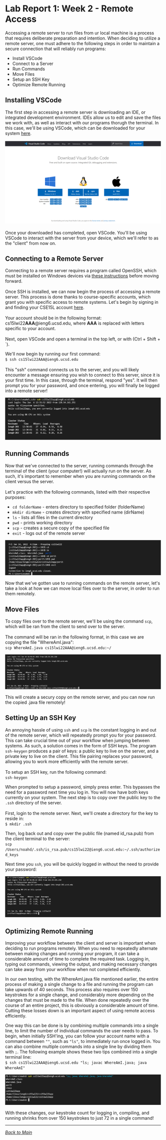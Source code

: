 # Lab Report 1: Week 2 - Remote Access

Accessing a remote server to run files from ur local machine is a process that requires deliberate preparation and intention. When deciding to utilize a remote server, one must adhere to the following steps in order to maintain a secure connection that will reliably run programs:
* Install VSCode
* Connect to a Server
* Run Commands
* Move Files
* Setup an SSH Key
* Optimize Remote Running

## Installing VSCode
The first step in accessing a remote server is downloading an IDE, or integrated development environment. IDEs allow us to edit and save the files we work with, as well as interact with our programs thorugh the terminal. In this case, we'll be using VSCode, which can be downloaded for your system [here](https://code.visualstudio.com/download).\
\
![vscodeDownload.png](images\lab1-vscodeDownload.png)
\
\
Once your downloaded has completed, open VSCode. You'll be using VSCode to interact with the server from your device, which we'll refer to as the "client" from now on.

## Connecting to a Remote Server
Connecting to a remote server requires a program called OpenSSH, which must be installed on Windows devices via [these instructions](https://docs.microsoft.com/en-us/windows-server/administration/openssh/openssh_install_firstuse) before moving forward.\
\
Once SSH is installed, we can now begin the process of accessing a remote server. This process is done thanks to course-specific accounts, which grant you with specific access to remote systems. Let's begin by signing in and finding your CSE15L account [here](https://sdacs.ucsd.edu/~icc/index.php).\
\
Your account should be in the following format:\
cs15lwi22**AAA**@ieng6.ucsd.edu, where **AAA** is replaced with letters specific to your account.\
\
Next, open VSCode and open a terminal in the top left, or with (Ctrl + Shift + `).

We'll now begin by running our first command:\
`$ ssh cs15lwi22AAA@ieng6.ucsd.edu`\
\
This "ssh" command connects us to the server, and you will likely encounter a message ensuring you wish to connect to this server, since it is your first time. In this case, through the terminal, respond "yes". It will then prompt you for your password, and once entering, you will finally be logged into a remote server!

![firstSSH](images\lab1-firstSSH.png)
## Running Commands
Now that we've connected to the server, running commands through the terminal of the client (your computer!) will actually run on the server. As such, it's important to remember when you are running commands on the client versus the server. \
\
Let's practice with the following commands, listed with their respective purposes:
* `cd folderName` - enters directory to specified folder (folderName)
* `mkdir dirName` - creates directory with specified name (dirName)
* `ls` - lists all files in the current directory
* `pwd` - prints working directory
* `scp` - creates a secure copy of the specified file
* `exit` - logs out of the remote server

![practiceCommands.png](images\lab1-practiceCommands.png)

Now that we've gotten use to running commands on the remote server, let's take a look at how we can move local files over to the server, in order to run them remotely.

## Move Files
To copy files over to the remote server, we'll be using the command `scp`, which will be ran from the client to send over to the server.\
\
The command will be ran in the following format, in this case we are copying the file "WhereAmI.java":\
`scp WhereAmI.java cs15lwi22AAA@ieng6.ucsd.edu:~/`

![scpCommand](images\lab1-scpCommand.png)

This will create a secury copy on the remote server, and you can now run the copied .java file remotely!
## Setting Up an SSH Key
An annoying hassle of using `ssh` and `scp` is the constant logging in and out of the remote server, which will repeatedly prompt you for your password. This can take crucial time out of your workflow when jumping between systems. As such, a solution comes in the form of SSH keys. The program `ssh-keygen` produces a pair of keys: a public key to live on the server, and a private key to live on the client. This file pairing replaces your password, allowing you to work more efficiently with the remote server.\
\
To setup an SSH key, run the following command:\
`ssh-keygen`

When prompted to setup a password, simply press enter. This bypasses the need for a password next time you log in. You will now have both keys currently on your system. The next step is to copy over the public key to the `.ssh` directory of the server.\
\
First, login to the remote server. Next, we'll create a directory for the key to reside in:\
`$ mkdir .ssh`

Then, log back out and copy over the public file (named id_rsa.pub) from the client terminal to the server:\
`scp /Users/noahd/.ssh/is_rsa.pub/cs15lwi22@ieng6.ucsd.edu:~/.ssh/authorized_keys`

Next time you `ssh`, you will be quickly logged in without the need to provide your password:

![sshKey.png](images\lab1-sshKey.png)

## Optimizing Remote Running
Improving your workflow between the client and server is important when deciding to run programs remotely. When you need to repeatedly alternate between making changes and running your program, it can take a considerable amount of time to complete the required task. Logging in, typing out commands, viewing the output, and making necessary changes can take away from your workflow when not completed efficiently. 

In our own testing, with the WhereAmI.java file mentioned earlier, the entire process of making a single change to a file and running the program can take upwards of 40 seconds. This process also requires over 150 keystrokes for a single change, and considerably more depending on the changes that must be made to the file. When done repeatedly over the course of an entire project, this is obviously a considerable amount of time. Cutting these losses down is an important aspect of using remote access efficiently.

One way this can be done is by combining multiple commands into a single line, to limit the number of individual commands the user needs to pass. To begin, when initially SSH'ing, you can follow your account name with a command between `""`, such as `"ls"`, to immediately run once logged in. You can also combine multiple commands into a single line by dividing them with `;`. The following example shows these two tips combined into a single terminal line:\
`$ ssh cs15lwi22AAA@ieng6.ucsd.edu "ls; javac WhereAmI.java; java WhereAmI"`

![combineCommands.png](images\lab1-combineCommands.png)

With these changes, our keystroke count for logging in, compiling, and running shrinks from over 150 keystrokes to just 72 in a single command!

---
[*Back to Main*](https://njaurigue.github.io/cse15l-lab-reports/index.html)